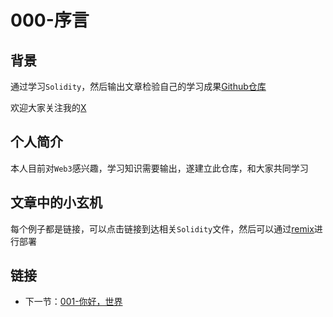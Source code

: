 # 000-序言

## 背景

通过学习`Solidity`，然后输出文章检验自己的学习成果[Github仓库](https://github.com/XdpCs/Solidity-Learning)

欢迎大家关注我的[X](https://twitter.com/CsXdp)

## 个人简介

本人目前对`Web3`感兴趣，学习知识需要输出，遂建立此仓库，和大家共同学习

## 文章中的小玄机

每个例子都是链接，可以点击链接到达相关`Solidity`文件，然后可以通过[remix](https://remix.ethereum.org/)进行部署

## 链接

* 下一节：[001-你好，世界](../001.HelloWorld/README.md)
